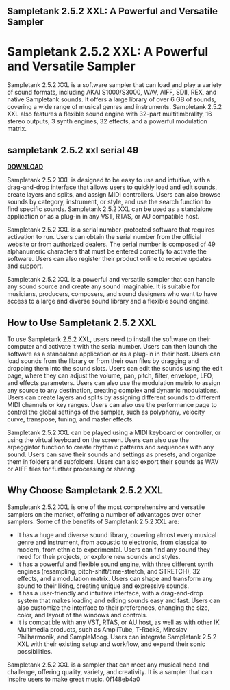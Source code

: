 ## Sampletank 2.5.2 XXL: A Powerful and Versatile Sampler

 


 
# Sampletank 2.5.2 XXL: A Powerful and Versatile Sampler
 
Sampletank 2.5.2 XXL is a software sampler that can load and play a variety of sound formats, including AKAI S1000/S3000, WAV, AIFF, SDII, REX, and native Sampletank sounds. It offers a large library of over 6 GB of sounds, covering a wide range of musical genres and instruments. Sampletank 2.5.2 XXL also features a flexible sound engine with 32-part multitimbrality, 16 stereo outputs, 3 synth engines, 32 effects, and a powerful modulation matrix.
 
## sampletank 2.5.2 xxl serial 49


[**DOWNLOAD**](https://www.google.com/url?q=https%3A%2F%2Fssurll.com%2F2tKAMH&sa=D&sntz=1&usg=AOvVaw0cH71qeCPOAtjROwnFdD_O)

 
Sampletank 2.5.2 XXL is designed to be easy to use and intuitive, with a drag-and-drop interface that allows users to quickly load and edit sounds, create layers and splits, and assign MIDI controllers. Users can also browse sounds by category, instrument, or style, and use the search function to find specific sounds. Sampletank 2.5.2 XXL can be used as a standalone application or as a plug-in in any VST, RTAS, or AU compatible host.
 
Sampletank 2.5.2 XXL is a serial number-protected software that requires activation to run. Users can obtain the serial number from the official website or from authorized dealers. The serial number is composed of 49 alphanumeric characters that must be entered correctly to activate the software. Users can also register their product online to receive updates and support.
 
Sampletank 2.5.2 XXL is a powerful and versatile sampler that can handle any sound source and create any sound imaginable. It is suitable for musicians, producers, composers, and sound designers who want to have access to a large and diverse sound library and a flexible sound engine.

## How to Use Sampletank 2.5.2 XXL
 
To use Sampletank 2.5.2 XXL, users need to install the software on their computer and activate it with the serial number. Users can then launch the software as a standalone application or as a plug-in in their host. Users can load sounds from the library or from their own files by dragging and dropping them into the sound slots. Users can edit the sounds using the edit page, where they can adjust the volume, pan, pitch, filter, envelope, LFO, and effects parameters. Users can also use the modulation matrix to assign any source to any destination, creating complex and dynamic modulations. Users can create layers and splits by assigning different sounds to different MIDI channels or key ranges. Users can also use the performance page to control the global settings of the sampler, such as polyphony, velocity curve, transpose, tuning, and master effects.
 
Sampletank 2.5.2 XXL can be played using a MIDI keyboard or controller, or using the virtual keyboard on the screen. Users can also use the arpeggiator function to create rhythmic patterns and sequences with any sound. Users can save their sounds and settings as presets, and organize them in folders and subfolders. Users can also export their sounds as WAV or AIFF files for further processing or sharing.

## Why Choose Sampletank 2.5.2 XXL
 
Sampletank 2.5.2 XXL is one of the most comprehensive and versatile samplers on the market, offering a number of advantages over other samplers. Some of the benefits of Sampletank 2.5.2 XXL are:
 
- It has a huge and diverse sound library, covering almost every musical genre and instrument, from acoustic to electronic, from classical to modern, from ethnic to experimental. Users can find any sound they need for their projects, or explore new sounds and styles.
- It has a powerful and flexible sound engine, with three different synth engines (resampling, pitch-shift/time-stretch, and STRETCH), 32 effects, and a modulation matrix. Users can shape and transform any sound to their liking, creating unique and expressive sounds.
- It has a user-friendly and intuitive interface, with a drag-and-drop system that makes loading and editing sounds easy and fast. Users can also customize the interface to their preferences, changing the size, color, and layout of the windows and controls.
- It is compatible with any VST, RTAS, or AU host, as well as with other IK Multimedia products, such as AmpliTube, T-RackS, Miroslav Philharmonik, and SampleMoog. Users can integrate Sampletank 2.5.2 XXL with their existing setup and workflow, and expand their sonic possibilities.

Sampletank 2.5.2 XXL is a sampler that can meet any musical need and challenge, offering quality, variety, and creativity. It is a sampler that can inspire users to make great music.
 0f148eb4a0
